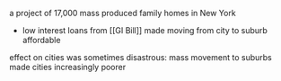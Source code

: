 
a project of 17,000 mass produced family homes in New York
- low interest loans from [[GI Bill]] made moving from city to suburb affordable

effect on cities was sometimes disastrous: mass movement to suburbs made cities increasingly poorer
